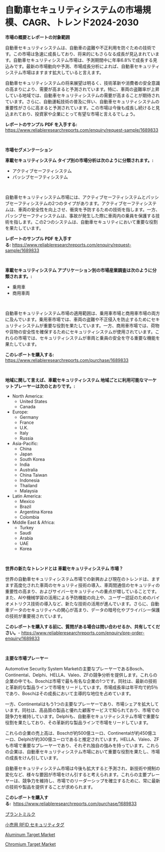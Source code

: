 <p><h1>自動車セキュリティシステムの市場規模、CAGR、トレンド2024-2030</h1></p><p><strong>市場の概要とレポートの対象範囲</strong></p>
<p><p>自動車セキュリティシステムは、自動車の盗難や不正利用を防ぐための技術です。この市場は急速に成長しており、将来的にもさらなる成長が見込まれています。自動車セキュリティシステム市場は、予測期間中に年率6.8%で成長する見込みです。最新の市場動向や予測、市場成長分析によれば、自動車セキュリティシステム市場はますます拡大していると言えます。</p><p>自動車セキュリティシステムの将来展望は明るく、技術革新や消費者の安全意識の高まりにより、需要が高まると予測されています。特に、車両の盗難率が上昇している地域では、自動車セキュリティシステムの需要が高まることが期待されています。さらに、自動運転技術の普及に伴い、自動車セキュリティシステムの重要性がさらに高まると予測されています。この市場は今後も成長し続けると見込まれており、投資家や企業にとって有望な市場と言えるでしょう。</p></p>
<p><strong>レポートのサンプル PDF を入手する:</strong> <a href="https://www.reliableresearchreports.com/enquiry/request-sample/1689833">https://www.reliableresearchreports.com/enquiry/request-sample/1689833</a></p>
<p>&nbsp;</p>
<p><strong>市場セグメンテーション</strong></p>
<p><strong>車載セキュリティシステム タイプ別の市場分析は次のように分類されます。:</strong></p>
<p><ul><li>アクティブセーフティシステム</li><li>パッシブセーフティシステム</li></ul></p>
<p>&nbsp;</p>
<p><p>自動車セキュリティシステム市場には、アクティブセーフティシステムとパッシブセーフティシステムの2つのタイプがあります。アクティブセーフティシステムは、車両の安全性を向上させ、衝突を予防するための技術を指します。一方、パッシブセーフティシステムは、事故が発生した際に車両内の乗員を保護する技術を指します。この2つのシステムは、自動車セキュリティにおいて重要な役割を果たしています。</p></p>
<p><strong>レポートのサンプル PDF を入手する:</strong>&nbsp;<a href="https://www.reliableresearchreports.com/enquiry/request-sample/1689833">https://www.reliableresearchreports.com/enquiry/request-sample/1689833</a></p>
<p>&nbsp;</p>
<p><strong> 車載セキュリティシステム アプリケーション別の市場産業調査は次のように分類されます。:</strong></p>
<p><ul><li>乗用車</li><li>商用車両</li></ul></p>
<p>&nbsp;</p>
<p><p>自動車セキュリティシステム市場の適用範囲は、乗用車市場と商用車市場の両方に及んでいます。乗用車市場では、車両の盗難や不正侵入を防止するためにセキュリティシステムが重要な役割を果たしています。一方、商用車市場では、荷物や貨物の安全性を確保するためにセキュリティシステムが使用されています。これらの市場では、セキュリティシステムが車両と乗員の安全を守る重要な機能を果たしています。</p></p>
<p><strong>このレポートを購入する:</strong>&nbsp; <a href="https://www.reliableresearchreports.com/purchase/1689833">https://www.reliableresearchreports.com/purchase/1689833</a></p>
<p>&nbsp;</p>
<p><strong>地域に関して言えば、車載セキュリティシステム 地域ごとに利用可能なマーケットプレーヤーは次のとおりです。:</strong></p>
<p><ul>
    <li>
        North America:
        <ul>
            <li>United States</li>
            <li>Canada</li>
        </ul>
    </li>
    <li>
        Europe:
        <ul>
            <li>Germany</li>
            <li>France</li>
            <li>U.K.</li>
            <li>Italy</li>
            <li>Russia</li>
        </ul>
    </li>
    <li>
        Asia-Pacific:
        <ul>
            <li>China</li>
            <li>Japan</li>
            <li>South Korea</li>
            <li>India</li>
            <li>Australia</li>
            <li>China Taiwan</li>
            <li>Indonesia</li>
            <li>Thailand</li>
            <li>Malaysia</li>
        </ul>
    </li>
    <li>
        Latin America:
        <ul>
            <li>Mexico</li>
            <li>Brazil</li>
            <li>Argentina Korea</li>
            <li>Colombia</li>
        </ul>
    </li>
    <li>
        Middle East & Africa:
        <ul>
            <li>Turkey</li>
            <li>Saudi</li>
            <li>Arabia</li>
            <li>UAE</li>
            <li>Korea</li>
        </ul>
    </li>
    </ul></p>
<p>&nbsp;</p>
<p><strong>世界の新たなトレンドとは 車載セキュリティシステム 市場？</strong></p>
<p><p>世界の自動車セキュリティシステム市場での新興および現在のトレンドは、ますます高度化された車両のセキュリティ技術の導入、車両間通信のセキュリティの重要性の高まり、およびサイバーセキュリティへの重点が増していることです。また、AIや機械学習の活用による予防機能の向上や、ユーザー認証のためのバイオメトリクス技術の導入など、新たな技術の活用が進んでいます。さらに、自動車データのセキュリティへの関心が高まり、データの暗号化やプライバシー保護の技術が重要視されています。</p></p>
<p><strong>このレポートを購入する前に、質問がある場合は問い合わせるか、共有してください。</strong>- <a href="https://www.reliableresearchreports.com/enquiry/pre-order-enquiry/1689833">https://www.reliableresearchreports.com/enquiry/pre-order-enquiry/1689833</a></p>
<p>&nbsp;</p>
<p><strong>主要な市場プレーヤー</strong></p>
<p><p>Automotive Security System Marketの主要なプレーヤーであるBosch、Continental、Delphi、HELLA、Valeo、ZFの競争分析を提供します。これらの企業の中でも、Boschは市場で最も有名な企業の1つです。同社は、最新の技術と革新的な製品ラインで市場をリードしています。市場成長率は年平均で約5％であり、Boschはその成長において主導的な地位を占めています。</p><p>一方、Continentalはもう1つの主要なプレーヤーであり、市場シェアを拡大しています。同社は、高品質の製品と優れた顧客サービスで知られており、市場での競争力を維持しています。Delphiも、自動車セキュリティシステム市場で重要な役割を果たしており、その革新的な製品ラインで市場をリードしています。</p><p>これらの企業の売上高は、Boschが約500億ユーロ、Continentalが約450億ユーロ、Delphiが約300億ユーロであると推定されています。HELLA、Valeo、ZFも市場で重要なプレーヤーであり、それぞれ独自の強みを持っています。これらの企業は、自動車セキュリティシステム市場において重要な役割を果たし、市場の成長をけん引しています。</p><p>自動車セキュリティシステム市場は今後も拡大すると予測され、新技術や規制の変化など、様々な要因が市場をけん引すると考えられます。これらの主要プレーヤーは、競争力を維持し、市場でのリーダーシップを確立するために、常に最新の技術や製品を提供することが求められます。</p></p>
<p><strong>このレポートを購入する:</strong>&nbsp;&nbsp;<a href="https://www.reliableresearchreports.com/purchase/1689833">https://www.reliableresearchreports.com/purchase/1689833</a></p>
<p><p><a href="https://medium.com/@vanessa.grant665567/%E3%83%97%E3%83%A9%E3%83%B3%E3%83%88%E3%83%9F%E3%83%AB%E3%82%AF%E5%B8%82%E5%A0%B4%E3%81%AE%E5%8B%95%E5%90%91-2024%E5%B9%B4%E3%81%8B%E3%82%892031%E5%B9%B4%E3%81%BE%E3%81%A7%E3%81%AE%E5%B8%82%E5%A0%B4%E5%8B%95%E5%90%91-%E6%88%90%E9%95%B7-%E4%BA%88%E6%B8%AC-e24fb968ed62">プラントミルク</a></p><p><a href="https://medium.com/@maureenbiologist34/%E5%B0%8F%E5%A3%B2%E3%82%8Arfid%E3%82%BB%E3%82%AD%E3%83%A5%E3%83%AA%E3%83%86%E3%82%A3%E3%82%BF%E3%82%B0%E5%B8%82%E5%A0%B4%E3%81%AE%E5%B1%95%E6%9C%9B-%E6%A5%AD%E7%95%8C%E3%81%AE%E6%A6%82%E8%A6%81%E3%81%A8%E4%BA%88%E6%B8%AC-2024%E5%B9%B4%E3%81%8B%E3%82%892031%E5%B9%B4-8282e81d8c49?postPublishedType=initial">小売用 RFID セキュリティタグ</a></p><p><a href="https://github.com/wusalecollins540tpqoz/Market-Research-Report-List-1/blob/main/aluminum-target-market.md">Aluminum Target Market</a></p><p><a href="https://github.com/pjcfca/Market-Research-Report-List-1/blob/main/chromium-target-market.md">Chromium Target Market</a></p></p>